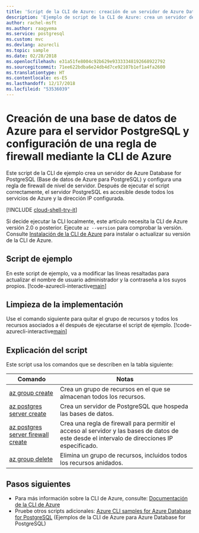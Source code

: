 ```yaml
---
title: 'Script de la CLI de Azure: creación de un servidor de Azure Database for PostgreSQL'
description: 'Ejemplo de script de la CLI de Azure: crea un servidor de Azure Database for PostgreSQL (Base de datos de Azure para PostgreSQL) y configura una regla de firewall de nivel de servidor.'
author: rachel-msft
ms.author: raagyema
ms.service: postgresql
ms.custom: mvc
ms.devlang: azurecli
ms.topic: sample
ms.date: 02/28/2018
ms.openlocfilehash: e31a51fe8004c92b629e93333348192668922792
ms.sourcegitcommit: 71ee622bdba6e24db4d7ce92107b1ef1a4fa2600
ms.translationtype: HT
ms.contentlocale: es-ES
ms.lasthandoff: 12/17/2018
ms.locfileid: "53536039"
---
```

# <a name="create-an-azure-database-for-postgresql-server-and-configure-a-firewall-rule-using-the-azure-cli"></a>Creación de una base de datos de Azure para el servidor PostgreSQL y configuración de una regla de firewall mediante la CLI de Azure
Este script de la CLI de ejemplo crea un servidor de Azure Database for PostgreSQL (Base de datos de Azure para PostgreSQL) y configura una regla de firewall de nivel de servidor. Después de ejecutar el script correctamente, el servidor PostgreSQL es accesible desde todos los servicios de Azure y la dirección IP configurada.

[!INCLUDE [cloud-shell-try-it](../../../includes/cloud-shell-try-it.md)]

Si decide ejecutar la CLI localmente, este artículo necesita la CLI de Azure versión 2.0 o posterior. Ejecute `az --version` para comprobar la versión. Consulte [Instalación de la CLI de Azure]( /cli/azure/install-azure-cli) para instalar o actualizar su versión de la CLI de Azure.

## <a name="sample-script"></a>Script de ejemplo
En este script de ejemplo, va a modificar las líneas resaltadas para actualizar el nombre de usuario administrador y la contraseña a los suyos propios.
[!code-azurecli-interactive[main](../../../cli_scripts/postgresql/create-postgresql-server-and-firewall-rule/create-postgresql-server-and-firewall-rule.sh?highlight=15-16 "Create an Azure Database for PostgreSQL, and server-level firewall rule.")]

## <a name="clean-up-deployment"></a>Limpieza de la implementación
Use el comando siguiente para quitar el grupo de recursos y todos los recursos asociados a él después de ejecutarse el script de ejemplo. 
[!code-azurecli-interactive[main](../../../cli_scripts/postgresql/create-postgresql-server-and-firewall-rule/delete-postgresql.sh "Delete the resource group.")]

## <a name="script-explanation"></a>Explicación del script
Este script usa los comandos que se describen en la tabla siguiente:

| **Comando** | **Notas** |
|---|---|
| [az group create](/cli/azure/group#az_group_create) | Crea un grupo de recursos en el que se almacenan todos los recursos. |
| [az postgres server create](/cli/azure/postgres/server#az_postgres_server_create) | Crea un servidor de PostgreSQL que hospeda las bases de datos. |
| [az postgres server firewall create](/cli/azure/postgres/server/firewall-rule#az_postgres_server_firewall_rule_create) | Crea una regla de firewall para permitir el acceso al servidor y las bases de datos de este desde el intervalo de direcciones IP especificado. |
| [az group delete](/cli/azure/group#az_group_delete) | Elimina un grupo de recursos, incluidos todos los recursos anidados. |

## <a name="next-steps"></a>Pasos siguientes
- Para más información sobre la CLI de Azure, consulte: [Documentación de la CLI de Azure](/cli/azure)
- Pruebe otros scripts adicionales: [Azure CLI samples for Azure Database for PostgreSQL](../sample-scripts-azure-cli.md) (Ejemplos de la CLI de Azure para Azure Database for PostgreSQL)
